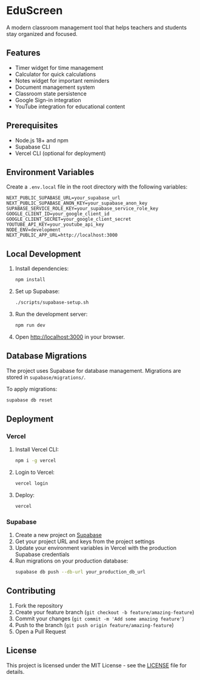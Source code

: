 # EduScreen

A modern classroom management tool that helps teachers and students stay organized and focused.

## Features

- Timer widget for time management
- Calculator for quick calculations
- Notes widget for important reminders
- Document management system
- Classroom state persistence
- Google Sign-in integration
- YouTube integration for educational content

## Prerequisites

- Node.js 18+ and npm
- Supabase CLI
- Vercel CLI (optional for deployment)

## Environment Variables

Create a `.env.local` file in the root directory with the following variables:

```env
NEXT_PUBLIC_SUPABASE_URL=your_supabase_url
NEXT_PUBLIC_SUPABASE_ANON_KEY=your_supabase_anon_key
SUPABASE_SERVICE_ROLE_KEY=your_supabase_service_role_key
GOOGLE_CLIENT_ID=your_google_client_id
GOOGLE_CLIENT_SECRET=your_google_client_secret
YOUTUBE_API_KEY=your_youtube_api_key
NODE_ENV=development
NEXT_PUBLIC_APP_URL=http://localhost:3000
```

## Local Development

1. Install dependencies:
   ```bash
   npm install
   ```

2. Set up Supabase:
   ```bash
   ./scripts/supabase-setup.sh
   ```

3. Run the development server:
   ```bash
   npm run dev
   ```

4. Open [http://localhost:3000](http://localhost:3000) in your browser.

## Database Migrations

The project uses Supabase for database management. Migrations are stored in `supabase/migrations/`.

To apply migrations:
```bash
supabase db reset
```

## Deployment

### Vercel

1. Install Vercel CLI:
   ```bash
   npm i -g vercel
   ```

2. Login to Vercel:
   ```bash
   vercel login
   ```

3. Deploy:
   ```bash
   vercel
   ```

### Supabase

1. Create a new project on [Supabase](https://app.supabase.io)
2. Get your project URL and keys from the project settings
3. Update your environment variables in Vercel with the production Supabase credentials
4. Run migrations on your production database:
   ```bash
   supabase db push --db-url your_production_db_url
   ```

## Contributing

1. Fork the repository
2. Create your feature branch (`git checkout -b feature/amazing-feature`)
3. Commit your changes (`git commit -m 'Add some amazing feature'`)
4. Push to the branch (`git push origin feature/amazing-feature`)
5. Open a Pull Request

## License

This project is licensed under the MIT License - see the [LICENSE](LICENSE) file for details.
